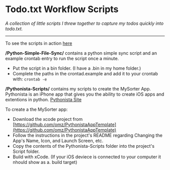 # Todo.txt Workflow Scripts

*A collection of little scripts I threw together to capture my todos quickly into todo.txt.*

----
To see the scripts in action [here](https://youtu.be/rPVh0itaMgo)


**/Python-Simple-File-Sync/** contains a python simple sync script and an example crontab entry to run the script once a minute.
- Put the script in a bin folder. (I have a .bin in my home folder.)
- Complete the paths in the crontad.example and add it to your crontab with: `crontab -e`


**/Pythonista-Scripts/** contains my scripts to create the MySorter App.
Pythonista is an iPhone app that gives you the ability to create iOS apps and extentions in python. [Pythonista Site](http://omz-software.com/pythonista/)

To create a the MySorter app:
- Download the xcode project from [https://github.com/omz/PythonistaAppTemplate](https://github.com/omz/PythonistaAppTemplate)
- Follow the instructions in the project's README regarding Changing the App's Name, Icon, and Launch Screen, etc.
- Copy the contents of the Pythonista-Scripts folder into the project's Script folder.
- Build with xCode. (If your iOS deviece is connected to your computer it nhould show as a. build target)
